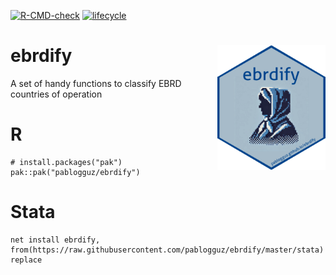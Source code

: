 <!-- badges: start -->
[![R-CMD-check](https://github.com/pablogguz/ebrdify/actions/workflows/R-CMD-check.yaml/badge.svg)](https://github.com/pablogguz/ebrdify/actions/workflows/R-CMD-check.yaml) [![lifecycle](https://img.shields.io/badge/lifecycle-experimental-orange.svg)](https://shields.io/)
<!-- badges: end -->

# ebrdify <img src="man/figures/logo.png" align="right" height="200" alt="" />

A set of handy functions to classify EBRD countries of operation

# R

```
# install.packages("pak")
pak::pak("pablogguz/ebrdify")
```

# Stata

```
net install ebrdify, from(https://raw.githubusercontent.com/pablogguz/ebrdify/master/stata) replace
```
